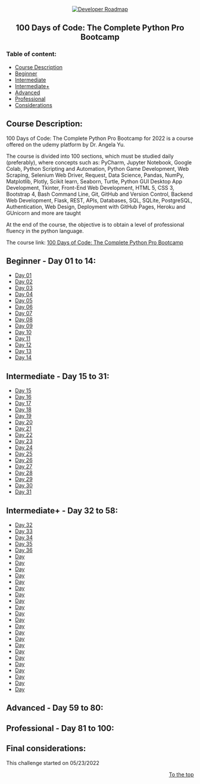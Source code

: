 <p align="center">
  <a href="https://github.com/marcoshsq/100DaysOfCode">
    <img src="https://www.python.org/static/community_logos/python-logo-inkscape.svg" alt="Developer Roadmap" >
  </a>
</p>
  <h2 align="center">100 Days of Code: The Complete Python Pro Bootcamp</h2>
</div>

### Table of content:

- [Course Description](https://github.com/marcoshsq/100DaysOfCode#course-description)
- [Beginner](https://github.com/marcoshsq/100DaysOfCode#beginner---day-01-to-14)
- [Intermediate](https://github.com/marcoshsq/100DaysOfCode#intermediate---day-15-to-31)
- [Intermediate+](https://github.com/marcoshsq/100DaysOfCode#intermediate---day-32-to-58)
- [Advanced](https://github.com/marcoshsq/100DaysOfCode#advanced---day-59-to-80)
- [Professional](https://github.com/marcoshsq/100DaysOfCode#professional---day-81-to-100)
- [Considerations](https://github.com/marcoshsq/100DaysOfCode#final-considerations)

## Course Description:

100 Days of Code: The Complete Python Pro Bootcamp for 2022 is a course offered on the udemy platform by Dr. Angela Yu. 

The course is divided into 100 sections, which must be studied daily (preferably), where concepts such as: PyCharm, Jupyter Notebook, Google Colab, Python Scripting and Automation, Python Game Development, Web Scraping, Selenium Web Driver, Request, Data Science, Pandas, NumPy, Matplotlib, Plotly, Scikit learn, Seaborn, Turtle, Python GUI Desktop App Development, Tkinter, Front-End Web Development, HTML 5, CSS 3, Bootstrap 4, Bash Command Line, Git, GitHub and Version Control, Backend Web Development, Flask, REST, APIs, Databases, SQL, SQLite, PostgreSQL, Authentication, Web Design, Deployment with GitHub Pages, Heroku and GUnicorn and more are taught

At the end of the course, the objective is to obtain a level of professional fluency in the python language.

The course link: [100 Days of Code: The Complete Python Pro Bootcamp](https://www.udemy.com/course/100-days-of-code/)

## Beginner - Day 01 to 14:

- [Day 01]()
- [Day 02]()
- [Day 03]()
- [Day 04]()
- [Day 05]()
- [Day 06]()
- [Day 07]()
- [Day 08]()
- [Day 09]()
- [Day 10]()
- [Day 11]()
- [Day 12]()
- [Day 13]()
- [Day 14]()

## Intermediate - Day 15 to 31:

- [Day 15]()
- [Day 16]()
- [Day 17]()
- [Day 18]()
- [Day 19]()
- [Day 20]()
- [Day 21]()
- [Day 22]()
- [Day 23]()
- [Day 24]()
- [Day 25]()
- [Day 26]()
- [Day 27]()
- [Day 28]()
- [Day 29]()
- [Day 30]()
- [Day 31]()

## Intermediate+ - Day 32 to 58:

- [Day 32]()
- [Day 33]()
- [Day 34]()
- [Day 35]()
- [Day 36]()
- [Day ]()
- [Day ]()
- [Day ]()
- [Day ]()
- [Day ]()
- [Day ]()
- [Day ]()
- [Day ]()
- [Day ]()
- [Day ]()
- [Day ]()
- [Day ]()
- [Day ]()
- [Day ]()
- [Day ]()
- [Day ]()
- [Day ]()
- [Day ]()
- [Day ]()
- [Day ]()
- [Day ]()
- [Day ]()

## Advanced - Day 59 to 80:
## Professional - Day 81 to 100:

###

## Final considerations:

This challenge started on 05/23/2022

<div align="right">
  
  [To the top](https://github.com/marcoshsq/100DaysOfCode#100-days-of-code-the-complete-python-pro-bootcamp)
  
</div>
